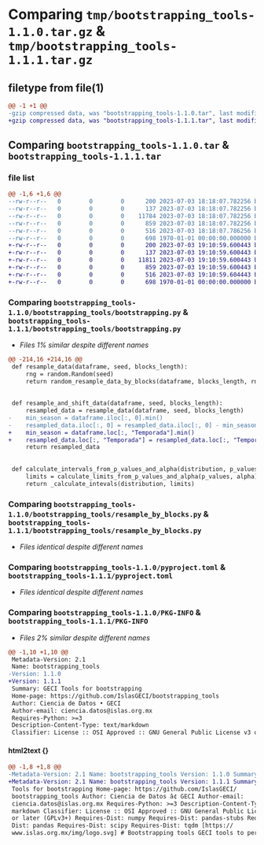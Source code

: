 # Comparing `tmp/bootstrapping_tools-1.1.0.tar.gz` & `tmp/bootstrapping_tools-1.1.1.tar.gz`

## filetype from file(1)

```diff
@@ -1 +1 @@
-gzip compressed data, was "bootstrapping_tools-1.1.0.tar", last modified: Fri Jan  1 00:00:00 2016, max compression
+gzip compressed data, was "bootstrapping_tools-1.1.1.tar", last modified: Fri Jan  1 00:00:00 2016, max compression
```

## Comparing `bootstrapping_tools-1.1.0.tar` & `bootstrapping_tools-1.1.1.tar`

### file list

```diff
@@ -1,6 +1,6 @@
--rw-r--r--   0        0        0      200 2023-07-03 18:18:07.782256 bootstrapping_tools-1.1.0/README.md
--rw-r--r--   0        0        0      137 2023-07-03 18:18:07.782256 bootstrapping_tools-1.1.0/bootstrapping_tools/__init__.py
--rw-r--r--   0        0        0    11784 2023-07-03 18:18:07.782256 bootstrapping_tools-1.1.0/bootstrapping_tools/bootstrapping.py
--rw-r--r--   0        0        0      859 2023-07-03 18:18:07.782256 bootstrapping_tools-1.1.0/bootstrapping_tools/resample_by_blocks.py
--rw-r--r--   0        0        0      516 2023-07-03 18:18:07.786256 bootstrapping_tools-1.1.0/pyproject.toml
--rw-r--r--   0        0        0      698 1970-01-01 00:00:00.000000 bootstrapping_tools-1.1.0/PKG-INFO
+-rw-r--r--   0        0        0      200 2023-07-03 19:10:59.600443 bootstrapping_tools-1.1.1/README.md
+-rw-r--r--   0        0        0      137 2023-07-03 19:10:59.600443 bootstrapping_tools-1.1.1/bootstrapping_tools/__init__.py
+-rw-r--r--   0        0        0    11811 2023-07-03 19:10:59.600443 bootstrapping_tools-1.1.1/bootstrapping_tools/bootstrapping.py
+-rw-r--r--   0        0        0      859 2023-07-03 19:10:59.600443 bootstrapping_tools-1.1.1/bootstrapping_tools/resample_by_blocks.py
+-rw-r--r--   0        0        0      516 2023-07-03 19:10:59.604443 bootstrapping_tools-1.1.1/pyproject.toml
+-rw-r--r--   0        0        0      698 1970-01-01 00:00:00.000000 bootstrapping_tools-1.1.1/PKG-INFO
```

### Comparing `bootstrapping_tools-1.1.0/bootstrapping_tools/bootstrapping.py` & `bootstrapping_tools-1.1.1/bootstrapping_tools/bootstrapping.py`

 * *Files 1% similar despite different names*

```diff
@@ -214,16 +214,16 @@
 def resample_data(dataframe, seed, blocks_length):
     rng = random.Random(seed)
     return random_resample_data_by_blocks(dataframe, blocks_length, rng)
 
 
 def resample_and_shift_data(dataframe, seed, blocks_length):
     resampled_data = resample_data(dataframe, seed, blocks_length)
-    min_season = dataframe.iloc[:, 0].min()
-    resampled_data.iloc[:, 0] = resampled_data.iloc[:, 0] - min_season
+    min_season = dataframe.loc[:, "Temporada"].min()
+    resampled_data.loc[:, "Temporada"] = resampled_data.loc[:, "Temporada"] - min_season
     return resampled_data
 
 
 def calculate_intervals_from_p_values_and_alpha(distribution, p_values, alpha):
     limits = calculate_limits_from_p_values_and_alpha(p_values, alpha)
     return _calculate_intevals(distribution, limits)
```

### Comparing `bootstrapping_tools-1.1.0/bootstrapping_tools/resample_by_blocks.py` & `bootstrapping_tools-1.1.1/bootstrapping_tools/resample_by_blocks.py`

 * *Files identical despite different names*

### Comparing `bootstrapping_tools-1.1.0/pyproject.toml` & `bootstrapping_tools-1.1.1/pyproject.toml`

 * *Files identical despite different names*

### Comparing `bootstrapping_tools-1.1.0/PKG-INFO` & `bootstrapping_tools-1.1.1/PKG-INFO`

 * *Files 2% similar despite different names*

```diff
@@ -1,10 +1,10 @@
 Metadata-Version: 2.1
 Name: bootstrapping_tools
-Version: 1.1.0
+Version: 1.1.1
 Summary: GECI Tools for bootstrapping
 Home-page: https://github.com/IslasGECI/bootstrapping_tools
 Author: Ciencia de Datos • GECI
 Author-email: ciencia.datos@islas.org.mx
 Requires-Python: >=3
 Description-Content-Type: text/markdown
 Classifier: License :: OSI Approved :: GNU General Public License v3 or later (GPLv3+)
```

#### html2text {}

```diff
@@ -1,8 +1,8 @@
-Metadata-Version: 2.1 Name: bootstrapping_tools Version: 1.1.0 Summary: GECI
+Metadata-Version: 2.1 Name: bootstrapping_tools Version: 1.1.1 Summary: GECI
 Tools for bootstrapping Home-page: https://github.com/IslasGECI/
 bootstrapping_tools Author: Ciencia de Datos â¢ GECI Author-email:
 ciencia.datos@islas.org.mx Requires-Python: >=3 Description-Content-Type: text/
 markdown Classifier: License :: OSI Approved :: GNU General Public License v3
 or later (GPLv3+) Requires-Dist: numpy Requires-Dist: pandas-stubs Requires-
 Dist: pandas Requires-Dist: scipy Requires-Dist: tqdm [https://
 www.islas.org.mx/img/logo.svg] # Bootstrapping tools GECI tools to perform
```

